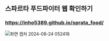 ## 스파르타 푸드파이터 웹 확인하기
### https://inho5389.github.io/sprata_food/

![화면 캡처 2024-08-24 052418](https://github.com/user-attachments/assets/9c192181-c581-451f-a11c-0ea559b6528f)
